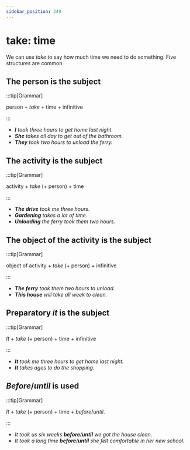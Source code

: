 ```yaml
---
sidebar_position: 349
---
```


# take: time

We can use *take* to say how much time we need to do something. Five structures are common

## The person is the subject

:::tip[Grammar]

person + *take* + time + infinitive

:::

- ***I** took three hours to get home last night.*
- ***She** takes all day to get out of the bathroom.*
- ***They** took two hours to unload the ferry.*

## The activity is the subject

:::tip[Grammar]

activity + *take* (+ person) + time

:::

- ***The drive** took me three hours.*
- ***Gardening** takes a lot of time.*
- ***Unloading** the ferry took them two hours.*

## The object of the activity is the subject

:::tip[Grammar]

object of activity + *take* (+ person) + infinitive

:::

- ***The ferry** took them two hours to unload.*
- ***This house** will take all week to clean.*

## Preparatory *it* is the subject

:::tip[Grammar]

*It* + *take* (+ person) + time + infinitive

:::

- ***It** took me three hours to get home last night.*
- ***It** takes ages to do the shopping.*

## *Before*/*until* is used

:::tip[Grammar]

*It* + *take* (+ person) + time + *before*/*until*.

:::

- *It took us six weeks **before**/**until** we got the house clean.*
- *It took a long time **before**/**until** she felt comfortable in her new school.*
